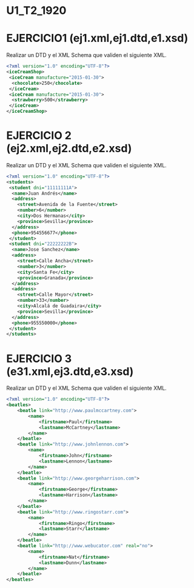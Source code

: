  # U1_T2_1920

# EJERCICIO1 (ej1.xml,ej1.dtd,e1.xsd)

Realizar un DTD y el XML Schema que validen el siguiente XML.

```xml
<?xml version="1.0" encoding="UTF-8"?>
<iceCreamShop>
 <iceCream manufacture="2015-01-30">
  <chocolate>250</chocolate>
 </iceCream>
 <iceCream manufacture="2015-01-30">
  <strawberry>500</strawberry>
 </iceCream>
</iceCreamShop>
```
# EJERCICIO 2 (ej2.xml,ej2.dtd,e2.xsd)

Realizar un DTD y el XML Schema que validen el siguiente XML.
```xml
<?xml version="1.0" encoding="UTF-8"?>
<students>
 <student dni="11111111A">
  <name>Juan Andrés</name>
  <address>
    <street>Avenida de la Fuente</street>
    <number>6</number>
    <city>Dos Hermanas</city>
    <province>Sevilla</province>
  </address>
  <phone>954556677</phone>
 </student>
 <student dni="22222222B">
  <name>Jose Sanchez</name>
  <address>
    <street>Calle Ancha</street>
    <number>3</number>
    <city>Santa Fe</city>
    <province>Granada</province>
  </address>
  <address>
    <street>Calle Mayor</street>
    <number>33</number>
    <city>Alcalá de Guadaira</city>
    <province>Sevilla</province>
  </address>
  <phone>955550000</phone>
 </student>
</students>
```
# EJERCICIO 3 (e31.xml,ej3.dtd,e3.xsd)

Realizar un DTD y el XML Schema que validen el siguiente XML.
```xml
<?xml version="1.0" encoding="UTF-8"?>
<beatles>
    <beatle link="http://www.paulmccartney.com">
        <name>
            <firstname>Paul</firstname>
            <lastname>McCartney</lastname>
        </name>
    </beatle>
    <beatle link="http://www.johnlennon.com">
        <name>
            <firstname>John</firstname>
            <lastname>Lennon</lastname>
        </name>
    </beatle>
    <beatle link="http://www.georgeharrison.com">
        <name>
            <firstname>George</firstname>
            <lastname>Harrison</lastname>
        </name>
    </beatle>
    <beatle link="http://www.ringostarr.com">
        <name>
            <firstname>Ringo</firstname>
            <lastname>Starr</lastname>
        </name>
    </beatle>
    <beatle link="http://www.webucator.com" real="no">
        <name>
            <firstname>Nat</firstname>
            <lastname>Dunn</lastname>
        </name>
    </beatle>
</beatles>
```
